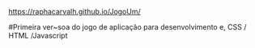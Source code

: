 https://raphacarvalh.github.io/JogoUm/

#Primeira ver~soa do jogo de aplicação para desenvolvimento e, CSS / HTML /Javascript
